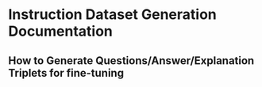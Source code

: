 # Instruction Dataset Generation Documentation

## How to Generate Questions/Answer/Explanation Triplets for fine-tuning

